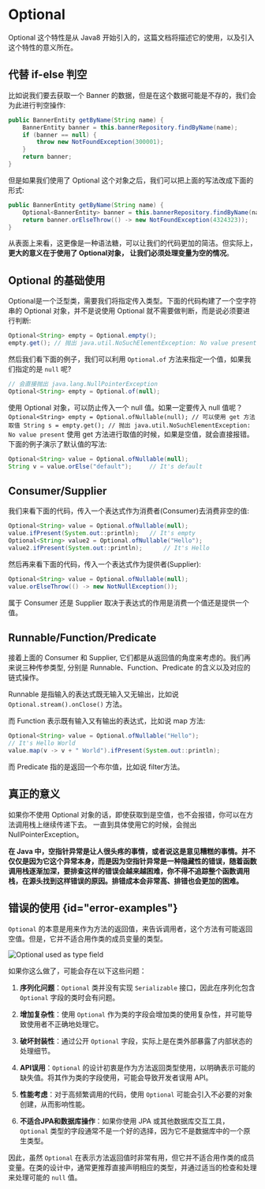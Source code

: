 # Optional

Optional 这个特性是从 Java8 开始引入的，这篇文档将描述它的使用，以及引入这个特性的意义所在。

## 代替 if-else 判空 ##

比如说我们要去获取一个 Banner 的数据，但是在这个数据可能是不存的，我们会为此进行判空操作:
```Java
public BannerEntity getByName(String name) {
	BannerEntity banner = this.bannerRepository.findByName(name);
	if (banner == null) {
		throw new NotFoundException(300001);
	}
	return banner;
}
```

但是如果我们使用了 Optional 这个对象之后，我们可以把上面的写法改成下面的形式:
```Java
public BannerEntity getByName(String name) {
	Optional<BannerEntity> banner = this.bannerRepository.findByName(name);
	return banner.orElseThrow(() -> new NotFoundException(4324323));
}
```
从表面上来看，这更像是一种语法糖，可以让我们的代码更加的简洁。但实际上，**更大的意义在于使用了 Optional对象， 让我们必须处理变量为空的情况**。

## Optional 的基础使用 ##

Optional是一个泛型类，需要我们将指定传入类型。下面的代码构建了一个空字符串的 Optional 对象，并不是说使用 Optional 就不需要做判断，而是说必须要进行判断:
```Java
Optional<String> empty = Optional.empty();
empty.get(); // 抛出 java.util.NoSuchElementException: No value present
```
然后我们看下面的例子，我们可以利用 `Optional.of` 方法来指定一个值，如果我们指定的是 `null` 呢?
```Java
// 会直接抛出 java.lang.NullPointerException
Optional<String> empty = Optional.of(null);
```
使用 Optional 对象，可以防止传入一个 null 值。如果一定要传入 null 值呢？
``
Optional<String> empty = Optional.ofNullable(null);
// 可以使用 get 方法取值
String s = empty.get(); // 抛出 java.util.NoSuchElementException: No value present
``
使用 get 方法进行取值的时候，如果是空值，就会直接报错。下面的例子演示了默认值的写法:
```Java
Optional<String> value = Optional.ofNullable(null);
String v = value.orElse("default");     // It's default
```

## Consumer/Supplier ##

我们来看下面的代码，传入一个表达式作为消费者(Consumer)去消费非空的值:
```Java
Optional<String> value = Optional.ofNullable(null);
value.ifPresent(System.out::println);   // It's empty
Optional<String> value2 = Optional.ofNullable("Hello");
value2.ifPresent(System.out::println);      // It's Hello
```
然后再来看下面的代码，传入一个表达式作为提供者(Supplier):
```Java
Optional<String> value = Optional.ofNullable(null);
value.orElseThrow(() -> new NotNullException());
```
属于 Consumer 还是 Supplier 取决于表达式的作用是消费一个值还是提供一个值。

## Runnable/Function/Predicate ##

接着上面的  Consumer 和 Supplier, 它们都是从返回值的角度来考虑的。我们再来说三种传参类型, 分别是  Runnable、Function、Predicate 的含义以及对应的链式操作。

Runnable 是指输入的表达式既无输入又无输出，比如说 `Optional.stream().onClose()` 方法。

而 Function 表示既有输入又有输出的表达式，比如说 map 方法:
```Java
Optional<String> value = Optional.ofNullable("Hello");
// It's Hello World
value.map(v -> v + " World").ifPresent(System.out::println);
```
而 Predicate 指的是返回一个布尔值，比如说 filter方法。

## 真正的意义 ##

如果你不使用 Optional 对象的话，即使获取到是空值，也不会报错，你可以在方法调用栈上继续传递下去。 一直到具体使用它的时候，会抛出 NullPointerException。

**在 Java 中，空指针异常是让人很头疼的事情，或者说这是意见糟糕的事情。并不仅仅是因为它这个异常本身，而是因为空指针异常是一种隐藏性的错误，随着函数调用栈逐渐加深，要排查这样的错误会越来越困难，你不得不追踪整个函数调用栈，在源头找到这样错误的原因。排错成本会非常高、排错也会更加的困难。**

## 错误的使用 {id="error-examples"}

`Optional` 的本意是用来作为方法的返回值，来告诉调用者，这个方法有可能返回空值。但是，它并不适合用作类的成员变量的类型。

<img src="http://file-linker.oss-cn-hangzhou.aliyuncs.com/wCj5SpAKo8KS27a8ub51.png" alt="Optional used as type field"/>

如果你这么做了，可能会存在以下这些问题：

1. **序列化问题**：`Optional` 类并没有实现 `Serializable` 接口，因此在序列化包含 `Optional` 字段的类时会有问题。

2. **增加复杂性**：使用 `Optional` 作为类的字段会增加类的使用复杂性，并可能导致使用者不正确地处理它。

3. **破坏封装性**：通过公开 `Optional` 字段，实际上是在类外部暴露了内部状态的处理细节。

4. **API误用**：`Optional` 的设计初衷是作为方法返回类型使用，以明确表示可能的缺失值。将其作为类的字段使用，可能会导致开发者误用 API。

5. **性能考虑**：对于高频繁调用的代码，使用 `Optional` 可能会引入不必要的对象创建，从而影响性能。

6. **不适合JPA和数据库操作**：如果你使用 JPA 或其他数据库交互工具，`Optional` 类型的字段通常不是一个好的选择，因为它不是数据库中的一个原生类型。


因此，虽然 `Optional` 在表示方法返回值时非常有用，但它并不适合用作类的成员变量。在类的设计中，通常更推荐直接声明相应的类型，并通过适当的检查和处理来处理可能的 `null` 值。